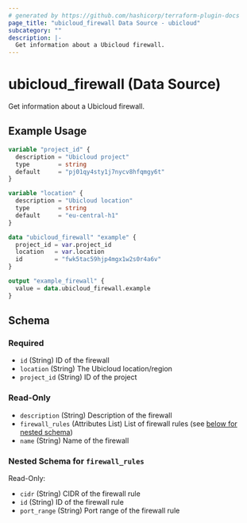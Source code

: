 ```yaml
---
# generated by https://github.com/hashicorp/terraform-plugin-docs
page_title: "ubicloud_firewall Data Source - ubicloud"
subcategory: ""
description: |-
  Get information about a Ubicloud firewall.
---
```


# ubicloud_firewall (Data Source)

Get information about a Ubicloud firewall.

## Example Usage

```terraform
variable "project_id" {
  description = "Ubicloud project"
  type        = string
  default     = "pj01qy4sty1j7nycv8hfqmgy6t"
}

variable "location" {
  description = "Ubicloud location"
  type        = string
  default     = "eu-central-h1"
}

data "ubicloud_firewall" "example" {
  project_id = var.project_id
  location   = var.location
  id         = "fwk5tac59hjp4mgx1w2s0r4a6v"
}

output "example_firewall" {
  value = data.ubicloud_firewall.example
}
```

<!-- schema generated by tfplugindocs -->
## Schema

### Required

- `id` (String) ID of the firewall
- `location` (String) The Ubicloud location/region
- `project_id` (String) ID of the project

### Read-Only

- `description` (String) Description of the firewall
- `firewall_rules` (Attributes List) List of firewall rules (see [below for nested schema](#nestedatt--firewall_rules))
- `name` (String) Name of the firewall

<a id="nestedatt--firewall_rules"></a>
### Nested Schema for `firewall_rules`

Read-Only:

- `cidr` (String) CIDR of the firewall rule
- `id` (String) ID of the firewall rule
- `port_range` (String) Port range of the firewall rule
